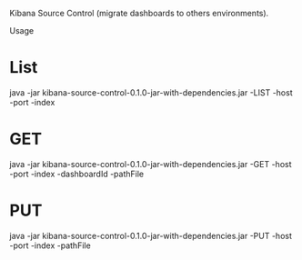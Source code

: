 
Kibana Source Control (migrate dashboards to others environments).

Usage

# List

java -jar kibana-source-control-0.1.0-jar-with-dependencies.jar -LIST -host <host> -port <port> -index <index>

# GET

java -jar kibana-source-control-0.1.0-jar-with-dependencies.jar -GET   -host <host> -port <port> -index <index> -dashboardId <dashboardId> -pathFile <pathFile>

# PUT

java -jar kibana-source-control-0.1.0-jar-with-dependencies.jar -PUT   -host <host> -port <port> -index <index> -pathFile <pathFile>

